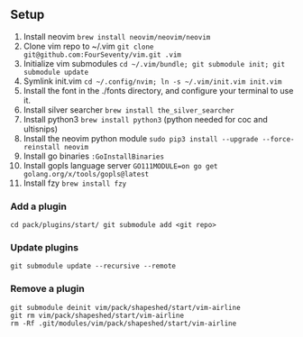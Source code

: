 ## Setup
1. Install neovim `brew install neovim/neovim/neovim`
2. Clone vim repo to ~/.vim `git clone git@github.com:FourSeventy/vim.git .vim`
3. Initialize vim submodules `cd ~/.vim/bundle; git submodule init; git submodule update`
4. Symlink init.vim `cd ~/.config/nvim; ln -s ~/.vim/init.vim init.vim`
6. Install the font in the ./fonts directory, and configure your terminal to use it.
7. Install silver searcher `brew install the_silver_searcher`
8. Install python3 `brew install python3` (python needed for coc and ultisnips)
9. Install the neovim python module `sudo pip3 install --upgrade --force-reinstall neovim`
10. Install go binaries `:GoInstallBinaries` 
11. Install gopls language server `GO111MODULE=on go get golang.org/x/tools/gopls@latest`
12. Install fzy `brew install fzy` 


### Add a plugin
`
cd pack/plugins/start/
git submodule add <git repo>
`

### Update plugins
`git submodule update --recursive --remote`

### Remove a plugin
```
git submodule deinit vim/pack/shapeshed/start/vim-airline
git rm vim/pack/shapeshed/start/vim-airline
rm -Rf .git/modules/vim/pack/shapeshed/start/vim-airline
```
